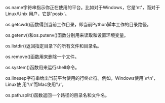 os.name字符串指示你正在使用的平台。比如对于Windows，它是'nt'，而对于Linux/Unix
用户，它是'posix'。

os.getcwd()函数得到当前工作目录，即当前Python脚本工作的目录路径。

os.getenv()和os.putenv()函数分别用来读取和设置环境变量。

os.listdir()返回指定目录下的所有文件和目录名。

os.remove()函数用来删除一个文件。

os.system()函数用来运行shell命令。

os.linesep字符串给出当前平台使用的行终止符。例如，Windows使用'\r\n'，Linux使
用'\n'而Mac使用'\r'。

os.path.split()函数返回一个路径的目录名和文件名。